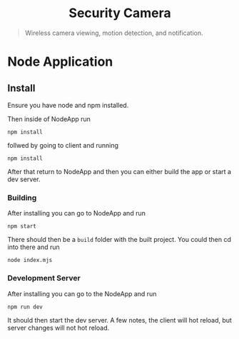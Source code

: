 <h1 align="center">Security Camera</h1>

> Wireless camera viewing, motion detection, and notification.
# Node Application

## Install
Ensure you have node and npm installed.

Then inside of NodeApp run
```
npm install
```
follwed by going to client and running
```
npm install
```

After that return to NodeApp and then you can either build the app or start a dev server.

### Building
After installing you can go to NodeApp and run
```
npm start
```
There should then be a `build` folder with the built project. You could then cd into there and run 
```
node index.mjs
```

### Development Server
After installing you can go to the NodeApp and run
```
npm run dev
```
It should then start the dev server. A few notes, the client will hot reload, but server changes will not hot reload.
